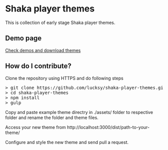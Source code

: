 # Shaka player themes

<p>This is collection of early stage Shaka player themes.</p>

## Demo page
<p><a href="https://lucksy.github.io/shaka-player-themes/">Check demos and download themes</a>


## How do I contribute?

<p>Clone the repository using HTTPS and do following steps</p>

<pre>
> git clone https://github.com/lucksy/shaka-player-themes.git
> cd shaka-player-themes
> npm install
> gulp
</pre>

<p>Copy and paste example theme directry in ./assets/ folder to respective folder and rename the folder and theme files.</p>

<p>Access your new theme from http://localhost:3000/dist/path-to-your-theme/</p>

<p>Configure and style the new theme and send pull a request.</p>
